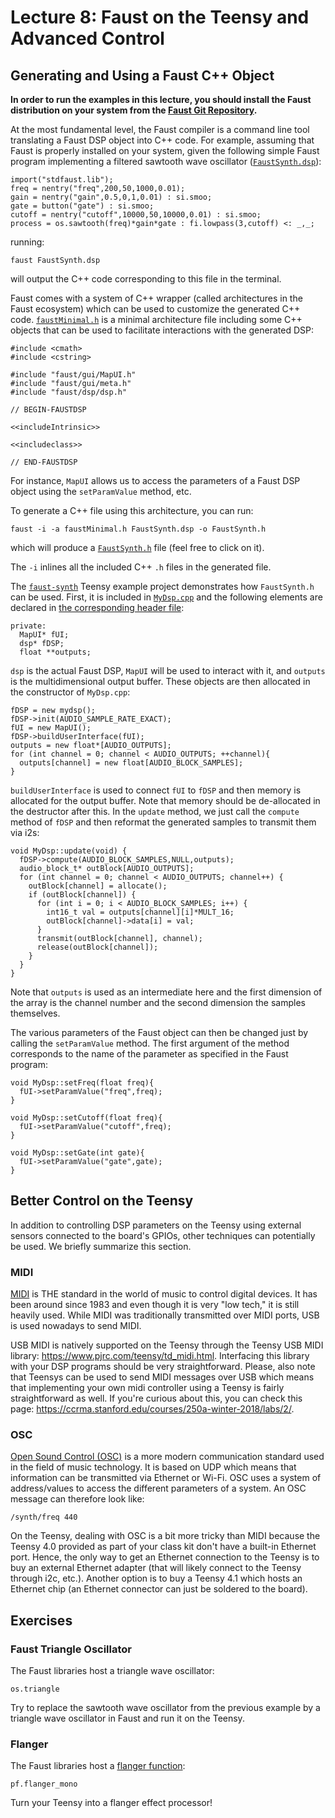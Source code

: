 # Lecture 8: Faust on the Teensy and Advanced Control

## Generating and Using a Faust C++ Object

**In order to run the examples in this lecture, you should install the Faust distribution on your system from the [Faust Git Repository](https://github.com/grame-cncm/faust).**

At the most fundamental level, the Faust compiler is a command line tool translating a Faust DSP object into C++ code. For example, assuming that Faust is properly installed on your system, given the following simple Faust program implementing a filtered sawtooth wave oscillator ([`FaustSynth.dsp`](https://github.com/inria-emeraude/son/blob/main/faust/FaustSynth.dsp)):

```
import("stdfaust.lib");
freq = nentry("freq",200,50,1000,0.01);
gain = nentry("gain",0.5,0,1,0.01) : si.smoo;
gate = button("gate") : si.smoo;
cutoff = nentry("cutoff",10000,50,10000,0.01) : si.smoo;
process = os.sawtooth(freq)*gain*gate : fi.lowpass(3,cutoff) <: _,_;
```

running:

```
faust FaustSynth.dsp
```

will output the C++ code corresponding to this file in the terminal. 

Faust comes with a system of C++ wrapper (called architectures in the Faust ecosystem) which can be used to customize the generated C++ code. [`faustMinimal.h`](https://github.com/inria-emeraude/son/blob/main/faust/faustMinimal.h) is a minimal architecture file including some C++ objects that can be used to facilitate interactions with the generated DSP:

```
#include <cmath>
#include <cstring>

#include "faust/gui/MapUI.h"
#include "faust/gui/meta.h"
#include "faust/dsp/dsp.h"

// BEGIN-FAUSTDSP

<<includeIntrinsic>>

<<includeclass>>

// END-FAUSTDSP
```

For instance, `MapUI` allows us to access the parameters of a Faust DSP object using the `setParamValue` method, etc.

To generate a C++ file using this architecture, you can run:

```
faust -i -a faustMinimal.h FaustSynth.dsp -o FaustSynth.h
```

which will produce a [`FaustSynth.h`](https://github.com/inria-emeraude/son/blob/main/examples/teensy/projects/faust-synth/FaustSynth.h) file (feel free to click on it).

The `-i` inlines all the included C++ `.h` files in the generated file.

The [`faust-synth`](https://github.com/inria-emeraude/son/tree/main/examples/teensy/projects/faust-synth) Teensy example project demonstrates how `FaustSynth.h` can be used. First, it is included in [`MyDsp.cpp`](https://github.com/inria-emeraude/son/blob/main/examples/teensy/projects/faust-synth/MyDsp.cpp) and the following elements are declared in [the corresponding header file](https://github.com/inria-emeraude/son/blob/main/examples/teensy/projects/faust-synth/MyDsp.h):

```
private:
  MapUI* fUI;
  dsp* fDSP;
  float **outputs;
```

`dsp` is the actual Faust DSP, `MapUI` will be used to interact with it, and `outputs` is the multidimensional output buffer. These objects are then allocated in the constructor of `MyDsp.cpp`:

```
fDSP = new mydsp();
fDSP->init(AUDIO_SAMPLE_RATE_EXACT);
fUI = new MapUI();
fDSP->buildUserInterface(fUI);
outputs = new float*[AUDIO_OUTPUTS];
for (int channel = 0; channel < AUDIO_OUTPUTS; ++channel){
  outputs[channel] = new float[AUDIO_BLOCK_SAMPLES];
}
```

`buildUserInterface` is used to connect `fUI` to `fDSP` and then memory is allocated for the output buffer. Note that memory should be de-allocated in the destructor after this. In the `update` method, we just call the `compute` method of `fDSP` and then reformat the generated samples to transmit them via i2s:

```
void MyDsp::update(void) {
  fDSP->compute(AUDIO_BLOCK_SAMPLES,NULL,outputs);
  audio_block_t* outBlock[AUDIO_OUTPUTS];
  for (int channel = 0; channel < AUDIO_OUTPUTS; channel++) {
    outBlock[channel] = allocate();
    if (outBlock[channel]) {
      for (int i = 0; i < AUDIO_BLOCK_SAMPLES; i++) {
        int16_t val = outputs[channel][i]*MULT_16;
        outBlock[channel]->data[i] = val;
      }
      transmit(outBlock[channel], channel);
      release(outBlock[channel]);
    }
  }
}
``` 

Note that `outputs` is used as an intermediate here and the first dimension of the array is the channel number and the second dimension the samples themselves. 

The various parameters of the Faust object can then be changed just by calling the `setParamValue` method. The first argument of the method corresponds to the name of the parameter as specified in the Faust program:

```
void MyDsp::setFreq(float freq){
  fUI->setParamValue("freq",freq);
}

void MyDsp::setCutoff(float freq){
  fUI->setParamValue("cutoff",freq);
}

void MyDsp::setGate(int gate){
  fUI->setParamValue("gate",gate);
}
```

## Better Control on the Teensy

In addition to controlling DSP parameters on the Teensy using external sensors connected to the board's GPIOs, other techniques can potentially be used. We briefly summarize this section.

### MIDI

[MIDI](https://en.wikipedia.org/wiki/MIDI) is THE standard in the world of music to control digital devices. It has been around since 1983 and even though it is very "low tech," it is still heavily used. While MIDI was traditionally transmitted over MIDI ports, USB is used nowadays to send MIDI.

USB MIDI is natively supported on the Teensy through the Teensy USB MIDI library: <https://www.pjrc.com/teensy/td_midi.html>. Interfacing this library with your DSP programs should be very straightforward. Please, also note that Teensys can be used to send MIDI messages over USB which means that implementing your own midi controller using a Teensy is fairly straightforward as well. If you're curious about this, you can check this page: <https://ccrma.stanford.edu/courses/250a-winter-2018/labs/2/>.

### OSC

[Open Sound Control (OSC)](https://en.wikipedia.org/wiki/Open_Sound_Control) is a more modern communication standard used in the field of music technology. It is based on UDP which means that information can be transmitted via Ethernet or Wi-Fi. OSC uses a system of address/values to access the different parameters of a system. An OSC message can therefore look like:

```
/synth/freq 440
```

On the Teensy, dealing with OSC is a bit more tricky than MIDI because the Teensy 4.0 provided as part of your class kit don't have a built-in Ethernet port. Hence, the only way to get an Ethernet connection to the Teensy is to buy an external Ethernet adapter (that will likely connect to the Teensy through i2c, etc.). Another option is to buy a Teensy 4.1 which hosts an Ethernet chip (an Ethernet connector can just be soldered to the board).

## Exercises

### Faust Triangle Oscillator

The Faust libraries host a triangle wave oscillator:

```
os.triangle
```

Try to replace the sawtooth wave oscillator from the previous example by a triangle wave oscillator in Faust and run it on the Teensy.

### Flanger

The Faust libraries host a [flanger function](https://faustlibraries.grame.fr/libs/phaflangers/#pfflanger_mono):

```
pf.flanger_mono
```

Turn your Teensy into a flanger effect processor!
